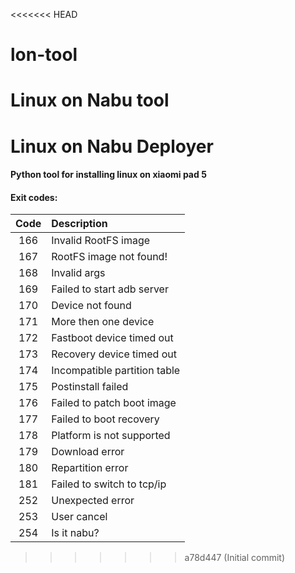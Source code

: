 <<<<<<< HEAD
# lon-tool

Linux on Nabu tool
=======
# Linux on Nabu Deployer
#### Python tool for installing linux on xiaomi pad 5

#### Exit codes:
| Code | Description                  |
|:----:|:-----------------------------| 
| 166  | Invalid RootFS image         |
| 167  | RootFS image not found!      |
| 168  | Invalid args                 |
| 169  | Failed to start adb server   |
| 170  | Device not found             |
| 171  | More then one device         |
| 172  | Fastboot device timed out    |
| 173  | Recovery device timed out    |
| 174  | Incompatible partition table |
| 175  | Postinstall failed           |
| 176  | Failed to patch boot image   |
| 177  | Failed to boot recovery      |
| 178  | Platform is not supported    |
| 179  | Download error               |
| 180  | Repartition error            |
| 181  | Failed to switch to tcp/ip   |
| 252  | Unexpected error             |
| 253  | User cancel                  |
| 254  | Is it nabu?                  |
>>>>>>> a78d447 (Initial commit)
